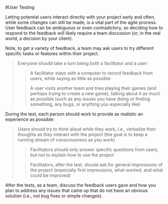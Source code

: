 #User Testing

Letting potential users interact directly with your project early and often, while some changes can still be made, is a vital part of the agile process. User feedback can be ambiguous or even contradictory, so deciding how to respond to the feedback will likely require a team discussion (or, in the real world, a decision by your client).

Note, to get a variety of feedback, a team may ask users to try different specific tasks or features within their project.

> Everyone should take a turn being both a facilitator and a user:
> 
> > A facilitator stays with a computer to record feedback from users, while saying as little as possible
> 
> > A user visits another team and tries playing their games (and perhaps trying to create a new game), talking about it as much as possible (such as any issues you have doing or finding something, any bugs, or anything you especially like)

During the test, each person should work to provide as realistic an experience as possible:

>Users should try to think aloud while they work, i.e., verbalize their thoughts as they interact with the project (the goal is to keep a running stream of consciousness as you work)
>
> > Facilitators should only answer specific questions from users, but not to explain how to use the project
> 
> > Facilitators, after the test, should ask for general impressions of the project (especially first impressions, what worked, and what could be improved)

After the tests, as a team, discuss the feedback users gave and how you plan to address any issues that came up that do not have an obvious solution (i.e., not bug fixes or simple changes).
